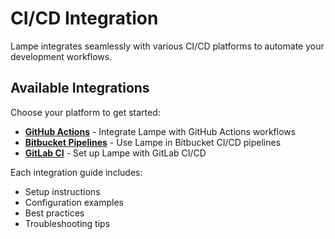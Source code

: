 # CI/CD Integration

Lampe integrates seamlessly with various CI/CD platforms to automate your development workflows.

## Available Integrations

Choose your platform to get started:

- **[GitHub Actions](github-actions.md)** - Integrate Lampe with GitHub Actions workflows
- **[Bitbucket Pipelines](bitbucket-pipelines.md)** - Use Lampe in Bitbucket CI/CD pipelines
- **[GitLab CI](gitlab-ci.md)** - Set up Lampe with GitLab CI/CD

Each integration guide includes:

- Setup instructions
- Configuration examples
- Best practices
- Troubleshooting tips
